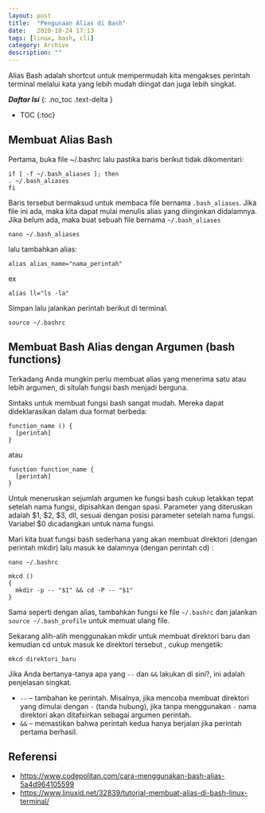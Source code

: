 ```yaml
---
layout: post
title:  "Pengunaan Alias di Bash"
date:   2020-10-24 17:13
tags: [linux, bash, cli]
category: Archive
description: ""
---
```

Alias Bash adalah shortcut untuk mempermudah kita mengakses perintah terminal melalui kata yang lebih mudah diingat dan juga lebih singkat.


***Daftar Isi***
{: .no_toc .text-delta }

- TOC
{:toc}

## Membuat Alias Bash

Pertama, buka file ~/.bashrc lalu pastika baris berikut tidak dikomentari:

```
if [ -f ~/.bash_aliases ]; then
. ~/.bash_aliases
fi
```

Baris tersebut bermaksud untuk membaca file bernama `.bash_aliases`. Jika file ini ada, maka kita dapat mulai menulis alias yang diinginkan didalamnya. Jika belum ada, maka buat sebuah file bernama `~/.bash_aliases`

    nano ~/.bash_aliases

lalu tambahkan alias:

    alias alias_name="nama_perintah"

ex

    alias ll="ls -la"

Simpan lalu jalankan perintah berikut di terminal.

    source ~/.bashrc

## Membuat Bash Alias dengan Argumen (bash functions)
Terkadang Anda mungkin perlu membuat alias yang menerima satu atau lebih argumen, di situlah fungsi bash menjadi berguna.

Sintaks untuk membuat fungsi bash sangat mudah. Mereka dapat dideklarasikan dalam dua format berbeda:
```
function_name () {
  [perintah]
}
```
atau
```
function function_name {
  [perintah]
}
```
Untuk meneruskan sejumlah argumen ke fungsi bash cukup letakkan tepat setelah nama fungsi, dipisahkan dengan spasi. Parameter yang diteruskan adalah $1, $2, $3, dll, sesuai dengan posisi parameter setelah nama fungsi. Variabel $0 dicadangkan untuk nama fungsi.

Mari kita buat fungsi bash sederhana yang akan membuat direktori (dengan perintah mkdir) lalu masuk ke dalamnya (dengan perintah cd) :

    nano ~/.bashrc

```
mkcd ()
{
  mkdir -p -- "$1" && cd -P -- "$1"
}
```
Sama seperti dengan alias, tambahkan fungsi ke file `~/.bashrc` dan jalankan `source ~/.bash_profile` untuk memuat ulang file.

Sekarang alih-alih menggunakan mkdir untuk membuat direktori baru dan kemudian cd untuk masuk ke direktori tersebut , cukup mengetik:

    mkcd direktori_baru

Jika Anda bertanya-tanya apa yang `--` dan `&&` lakukan di sini?, ini adalah penjelasan singkat.

* `--` – tambahan ke perintah. Misalnya, jika mencoba membuat direktori yang dimulai dengan `-` (tanda hubung), jika tanpa menggunakan `-` nama direktori akan ditafsirkan sebagai argumen perintah.
* `&&` – memastikan bahwa perintah kedua hanya berjalan jika perintah pertama berhasil.


## Referensi
* <https://www.codepolitan.com/cara-menggunakan-bash-alias-5a4d964105599>
* <https://www.linuxid.net/32839/tutorial-membuat-alias-di-bash-linux-terminal/>


















